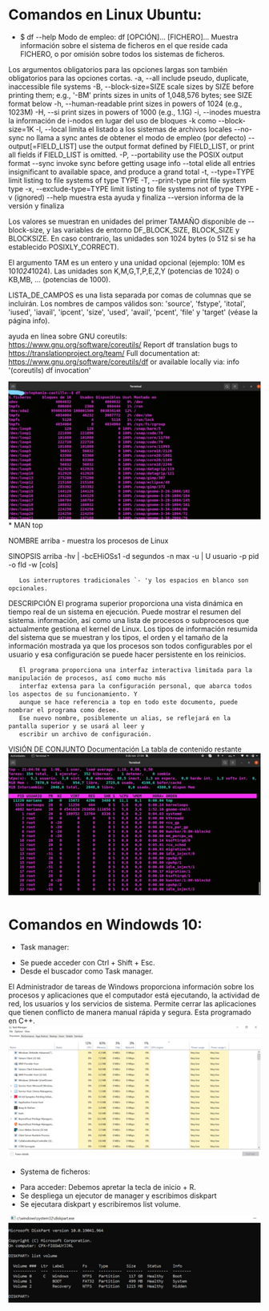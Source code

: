 # Comandos en Linux Ubuntu:

* $ df --help
Modo de empleo: df [OPCIÓN]... [FICHERO]...
Muestra información sobre el sistema de ficheros en el que reside cada FICHERO,
o por omisión sobre todos los sistemas de ficheros.

Los argumentos obligatorios para las opciones largas son también obligatorios
para las opciones cortas.
  -a, --all             include pseudo, duplicate, inaccessible file systems
  -B, --block-size=SIZE  scale sizes by SIZE before printing them; e.g.,
                           '-BM' prints sizes in units of 1,048,576 bytes;
                           see SIZE format below
  -h, --human-readable  print sizes in powers of 1024 (e.g., 1023M)
  -H, --si              print sizes in powers of 1000 (e.g., 1.1G)
  -i, --inodes muestra la información de i-nodos en lugar del uso de bloques
  -k como --block-size=1K
  -l, --local limita el listado a los sistemas de archivos locales
      --no-sync no llama a sync antes de obtener el modo de empleo (por defecto)
      --output[=FIELD_LIST]  use the output format defined by FIELD_LIST,
                               or print all fields if FIELD_LIST is omitted.
  -P, --portability     use the POSIX output format
      --sync            invoke sync before getting usage info
      --total           elide all entries insignificant to available space,
                          and produce a grand total
  -t, --type=TYPE       limit listing to file systems of type TYPE
  -T, --print-type      print file system type
  -x, --exclude-type=TYPE   limit listing to file systems not of type TYPE
  -v                    (ignored)
      --help     muestra esta ayuda y finaliza
      --version  informa de la versión y finaliza

Los valores se muestran en unidades del primer TAMAÑO disponible de
--block-size, y las variables de entorno DF_BLOCK_SIZE, BLOCK_SIZE y BLOCKSIZE.
En caso contrario, las unidades son 1024 bytes (o 512 si se ha
establecido POSIXLY_CORRECT).

El argumento TAM es un entero y una unidad opcional (ejemplo: 10M es 10*1024*1024).
Las unidades son K,M,G,T,P,E,Z,Y (potencias de 1024) o KB,MB, ... (potencias de 1000).

LISTA_DE_CAMPOS es una lista separada por comas de columnas que se incluirán.
Los nombres de campos válidos son: 'source', 'fstype', 'itotal', 'iused',
'iavail', 'ipcent', 'size', 'used', 'avail', 'pcent', 'file' y 'target'
(véase la página info).

ayuda en línea sobre GNU coreutils: <https://www.gnu.org/software/coreutils/>
Report df translation bugs to <https://translationproject.org/team/>
Full documentation at: <https://www.gnu.org/software/coreutils/df>
or available locally via: info '(coreutils) df invocation'

<img src="resource/example_df.jpg" alt="Example df">
* MAN top

NOMBRE
       arriba - muestra los procesos de Linux

SINOPSIS
       arriba -hv | -bcEHiOSs1 -d segundos -n max -u | U usuario -p pid -o fld -w [cols]

       Los interruptores tradicionales `- 'y los espacios en blanco son opcionales.

DESCRIPCIÓN
       El programa superior proporciona una vista dinámica en tiempo real de un sistema en ejecución. Puede mostrar el resumen del sistema.
       información, así como una lista de procesos o subprocesos que actualmente gestiona el kernel de Linux.
       Los tipos de información resumida del sistema que se muestran y los tipos, el orden y el tamaño de la información mostrada
       ya que los procesos son todos configurables por el usuario y esa configuración se puede hacer persistente en los reinicios.

       El programa proporciona una interfaz interactiva limitada para la manipulación de procesos, así como mucho más
       interfaz extensa para la configuración personal, que abarca todos los aspectos de su funcionamiento. Y
       aunque se hace referencia a top en todo este documento, puede nombrar el programa como desee.
       Ese nuevo nombre, posiblemente un alias, se reflejará en la pantalla superior y se usará al leer y
       escribir un archivo de configuración.

VISIÓN DE CONJUNTO
   Documentación
       La tabla de contenido restante
<img src="resource/example_top.jpeg" alt="Example top">

# Comandos en Windowds 10:

* Task manager:
- Se puede acceder con Ctrl + Shift + Esc. 
- Desde el buscador como Task manager.

El Administrador de tareas de Windows proporciona información sobre los procesos y aplicaciones que el computador está ejecutando, la actividad de red, los usuarios y los servicios de sistema. Permite cerrar las aplicaciones que tienen conflicto de manera manual rápida y segura. Esta programado en C++.
<img src="resource/TaskManager.png" alt="System file">

* Systema de ficheros:

- Para acceder: Debemos apretar la tecla de inicio + R.
- Se despliega un ejecutor de manager y escribimos diskpart
- Se ejecutara diskpart y escribiremos list volume.

<img src="resource/system_files.png" alt="System file">
